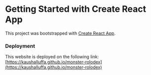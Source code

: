 # Getting Started with Create React App

This project was bootstrapped with [Create React App](https://github.com/facebook/create-react-app).

### Deployment

This website is deployed on the following link: [https://kaushalluffa.github.io/monster-rolodex](https://kaushalluffa.github.io/monster-rolodex)
